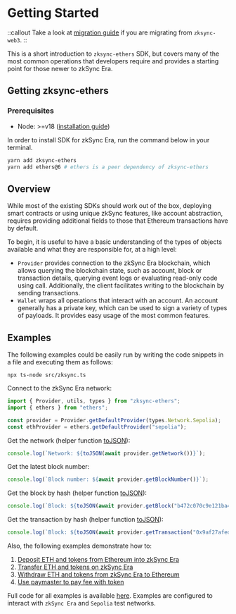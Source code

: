 # Getting Started

::callout
Take a look at [migration guide](/js/ethers/v6/migration) if you are migrating from `zksync-web3`.
::

This is a short introduction to `zksync-ethers` SDK, but covers many of the most common operations
that developers require and provides a starting point for those newer to zkSync Era.

## Getting zksync-ethers

### Prerequisites

- Node: >=v18 ([installation guide](https://nodejs.org/en/download/package-manager))

In order to install SDK for zkSync Era, run the command below in your terminal.

```bash
yarn add zksync-ethers
yarn add ethers@6 # ethers is a peer dependency of zksync-ethers
```

## Overview

While most of the existing SDKs should work out of the box, deploying smart contracts or using unique zkSync features,
like account abstraction, requires providing additional fields to those that Ethereum transactions have by default.

To begin, it is useful to have a basic understanding of the types of objects available and what they are
responsible for, at a high level:

- `Provider` provides connection to the zkSync Era blockchain, which allows querying the blockchain state,
  such as account, block or transaction details, querying event logs or evaluating read-only code using call.
  Additionally, the client facilitates writing to the blockchain by sending transactions.
- `Wallet` wraps all operations that interact with an account. An account generally has a private key, which
  can be used to sign a variety of types of payloads. It provides easy usage of the most common features.

## Examples

The following examples could be easily run by writing the code snippets in a file and executing them as follows:

```shell
npx ts-node src/zksync.ts
```

Connect to the zkSync Era network:

```ts
import { Provider, utils, types } from "zksync-ethers";
import { ethers } from "ethers";

const provider = Provider.getDefaultProvider(types.Network.Sepolia);
const ethProvider = ethers.getDefaultProvider("sepolia");
```

Get the network (helper function [toJSON](/js/ethers/v6/providers#tojson)):

```ts
console.log(`Network: ${toJSON(await provider.getNetwork())}`);
```

Get the latest block number:

```ts
console.log(`Block number: ${await provider.getBlockNumber()}`);
```

Get the block by hash (helper function [toJSON](/js/ethers/v6/providers#tojson)):

```ts
console.log(`Block: ${toJSON(await provider.getBlock("b472c070c9e121ba42702f6c322b7b266e287a4d8b5fa426ed265b105430c397", true))}`);
```

Get the transaction by hash (helper function [toJSON](/js/ethers/v6/providers#tojson)):

```ts
console.log(`Block: ${toJSON(await provider.getTransaction("0x9af27afed9a4dd018c0625ea1368afb8ba08e4cfb69b3e76dfb8521c8a87ecfc"))}`);
```

Also, the following examples demonstrate how to:

1. [Deposit ETH and tokens from Ethereum into zkSync Era](https://github.com/zksync-sdk/zksync2-examples/blob/main/js/src/01_deposit.ts)
2. [Transfer ETH and tokens on zkSync Era](https://github.com/zksync-sdk/zksync2-examples/blob/main/js/src/02_transfer.ts)
3. [Withdraw ETH and tokens from zkSync Era to Ethereum](https://github.com/zksync-sdk/zksync2-examples/blob/main/js/src/04_withdraw.ts)
4. [Use paymaster to pay fee with token](https://github.com/zksync-sdk/zksync2-examples/blob/main/js/src/22_use_paymaster.ts)

Full code for all examples is available [here](https://github.com/zksync-sdk/zksync2-examples/tree/main/js/src).
Examples are configured to interact with `zkSync Era` and `Sepolia` test networks.
